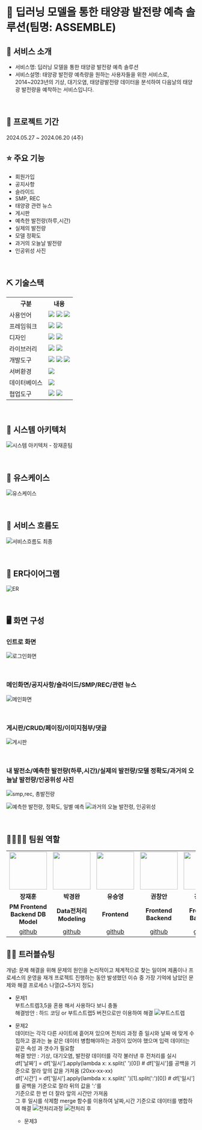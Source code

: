 # 📎 딥러닝 모델을 통한 태양광 발전량 예측 솔루션(팀명: ASSEMBLE)



## 👀 서비스 소개
* 서비스명:  딥러닝 모델을 통한 태양광 발전량 예측 솔루션
* 서비스설명: 태양광 발전량 예측량을 원하는 사용자들을 위한 서비스로, 2014~2023년의 기상, 대기오염, 태양광발전량 데이터을 분석하여 다음날의 태양광 발전량을 예착하는 서비스입니다.
<br>

## 📅 프로젝트 기간
2024.05.27 ~ 2024.06.20 (4주)
<br>

## ⭐ 주요 기능
* 회원가입
* 공지사항
* 슬라이드
* SMP, REC
* 태양광 관련 뉴스
* 게시판
* 예측한 발전량(하루,시간)
* 실제의 발전량
* 모델 정확도
* 과거의 오늘날 발전량
* 인공위성 사진
<br>

## ⛏ 기술스택
<table>
    <tr>
        <th>구분</th>
        <th>내용</th>
    </tr>
    <tr>
        <td>사용언어</td>
        <td>
            <img src="https://img.shields.io/badge/Java-007396?style=for-the-badge&logo=java&logoColor=white"/>
            <img src="https://img.shields.io/badge/HTML5-E34F26?style=for-the-badge&logo=HTML5&logoColor=white"/>
            <img src="https://img.shields.io/badge/JavaScript-F7DF1E?style=for-the-badge&logo=JavaScript&logoColor=white"/>
        </td>
    </tr>
     <tr>
        <td>프레임워크</td>
        <td>
            <img src="https://img.shields.io/badge/Spring-6DB33F?style=for-the-badge&logo=Spring&logoColor=white"/>
            <img src="https://img.shields.io/badge/Spring Boot-6DB33F?style=for-the-badge&logo=SpringBoot&logoColor=white"/>
        </td>
    </tr>
    <tr>
        <td>디자인</td>
        <td><img src="https://img.shields.io/badge/Figma-F24E1E?style=for-the-badge&logo=Figma&logoColor=white"/>
        <img src="https://img.shields.io/badge/css-1572B6?style=for-the-badge&logo=css3&logoColor=white"></td>
    </tr>
    <tr>
        <td>라이브러리</td>
        <td>
            <img src="https://img.shields.io/badge/openai-412991?style=for-the-badge&logo=css3&logoColor=black">
            <img src="https://img.shields.io/badge/chartdotjs-FF6384?style=for-the-badge&logo=css3&logoColor=black">
        </td>
    </tr>
    <tr>
        <td>개발도구</td>
        <td>
            <img src="https://img.shields.io/badge/Eclipse-2C2255?style=for-the-badge&logo=Eclipse&logoColor=white"/>
            <img src="https://img.shields.io/badge/VSCode-007ACC?style=for-the-badge&logo=VisualStudioCode&logoColor=white"/>
            <img src="https://img.shields.io/badge/Jupyter-F37626?style=for-the-badge&logo=Jupyter&logoColor=white"/>
        </td>
    </tr>
    <tr>
        <td>서버환경</td>
        <td>
            <img src="https://img.shields.io/badge/Apache Tomcat-D22128?style=for-the-badge&logo=Apache Tomcat&logoColor=white"/>
        </td>
    </tr>
    <tr>
        <td>데이터베이스</td>
        <td>
            <img src="https://img.shields.io/badge/MySQL-4479A1?style=for-the-badge&logo=MySQL&logoColor=white"/>
        </td>
    </tr>
    <tr>
        <td>협업도구</td>
        <td>
            <img src="https://img.shields.io/badge/Git-F05032?style=for-the-badge&logo=Git&logoColor=white"/>
            <img src="https://img.shields.io/badge/GitHub-181717?style=for-the-badge&logo=GitHub&logoColor=white"/>
        </td>
    </tr>
</table>


<br>

## 📌 시스템 아키텍처
![시스템 아키텍처 - 장재훈팀](https://github.com/2023-SMHRD-KDT-AI-16/ASSEMBLE/assets/157601308/9a81c242-9346-4d3e-8b04-a7e701940fad)

<br>

## 📌 유스케이스

![유스케이스](https://github.com/2023-SMHRD-KDT-AI-16/ASSEMBLE/assets/157601308/fe715e54-bbac-4525-9b88-2be13379f7d1)

<br>

## 📌 서비스 흐름도
![서비스흐름도 최종](https://github.com/2023-SMHRD-KDT-AI-16/ASSEMBLE/assets/157601308/b0457d8f-25ff-473c-80e1-eef9e8c9f1c1)

<br>

## 📌 ER다이어그램
![ER](https://github.com/2023-SMHRD-KDT-AI-16/ASSEMBLE/assets/157601308/92701918-a612-40cc-9171-40a0c7e9bcd6)

<br>

## 🖥 화면 구성

### 인트로 화면
![로그인화면](https://github.com/2023-SMHRD-KDT-AI-16/ASSEMBLE/assets/157601308/52b85b53-5462-4a73-a23d-115fd7477d32)

<br>

### 메인화면/공지사항/슬라이드/SMP/REC/관련 뉴스
![메인화면](https://github.com/2023-SMHRD-KDT-AI-16/ASSEMBLE/assets/157601308/d8c73d99-47e1-441d-8106-9a6851ac271f)

<br>

### 게시판/CRUD/페이징/이미지첨부/댓글
![게시판](https://github.com/2023-SMHRD-KDT-AI-16/ASSEMBLE/assets/157601308/ea49fe26-dcfb-4364-b5cc-a9f0173fddea)

<br>

### 내 발전소/예측한 발전량(하루,시간)/실제의 발전량/모델 정확도/과거의 오늘날 발전량/인공위성 사진
![smp,rec, 총발전량](https://github.com/2023-SMHRD-KDT-AI-16/ASSEMBLE/assets/157601308/5ec5bdf2-5752-4f69-a475-d7b364c3866f)

![예측한 발전량, 정확도, 일별 예측](https://github.com/2023-SMHRD-KDT-AI-16/ASSEMBLE/assets/157601308/c014aa99-f963-4c32-9430-8316786bcb5f)
![과거의 오늘 발전령, 인공위성](https://github.com/2023-SMHRD-KDT-AI-16/ASSEMBLE/assets/157601308/25b97fee-11f1-4557-b098-0db99aaa4a54)


<br>

## 👨‍👩‍👦‍👦 팀원 역할
<table>
  <tr>
    <td align="center"><img src="https://item.kakaocdn.net/do/fd49574de6581aa2a91d82ff6adb6c0115b3f4e3c2033bfd702a321ec6eda72c" width="100" height="100"/></td>
    <td align="center"><img src="https://mb.ntdtv.kr/assets/uploads/2019/01/Screen-Shot-2019-01-08-at-4.31.55-PM-e1546932545978.pn" width="100" height="100"/></td>
    <td align="center"><img src="https://mblogthumb-phinf.pstatic.net/20160127_177/krazymouse_1453865104404DjQIi_PNG/%C4%AB%C4%AB%BF%C0%C7%C1%B7%BB%C1%EE_%B6%F3%C0%CC%BE%F0.png?type=w2" width="100" height="100"/></td>
    <td align="center"><img src="https://i.pinimg.com/236x/ed/bb/53/edbb53d4f6dd710431c1140551404af9.jpg" width="100" height="100"/></td>
    <td align="center"><img src="https://pbs.twimg.com/media/B-n6uPYUUAAZSUx.png" width="100" height="100"/></td>
  </tr>
  <tr>
    <td align="center"><strong>장재훈</strong></td>
    <td align="center"><strong>박경완</strong></td>
    <td align="center"><strong>유승영</strong></td>
    <td align="center"><strong>권창안</strong></td>
    <td align="center"><strong>강성훈</strong></td>
  </tr>
  <tr>
    <td align="center"><b>PM Frontend Backend DB Model</b></td>
    <td align="center"><b>Data전처리 Modeling</b></td>
    <td align="center"><b>Frontend</b></td>
    <td align="center"><b>Frontend Backend</b></td>
    <td align="center"><b>Frontend Backend</b></td>
  </tr>
  <tr>
    <td align="center"><a href="https://github.com/자신의username작성해주세요" target='_blank'>github</a></td>
    <td align="center"><a href="https://github.com/자신의username작성해주세요" target='_blank'>github</a></td>
    <td align="center"><a href="https://github.com/자신의username작성해주세요" target='_blank'>github</a></td>
    <td align="center"><a href="https://github.com/자신의username작성해주세요" target='_blank'>github</a></td>
    <td align="center"><a href="https://github.com/자신의username작성해주세요" target='_blank'>github</a></td>
  </tr>
</table>

## 🤾‍♂️ 트러블슈팅
개념: 문제 해결을 위해 문제의 원인을 논리적이고 체계적으로 찾는 일이며 제품이나 프로세스의 운영을 재개
프로젝트 진행하는 동안 발생했던 이슈 중 가장 기억에 남았던 문제와 해결 프로세스 나열(2~5가지 정도)
  
* 문제1<br>
부트스트렙3,5을 혼용 해서 사용하다 보니 충돌<br>
해결방안 : 하드 코딩 or 부트스트랩5 버전으로만 이용하여 해결
 ![부트스트렙](https://github.com/2023-SMHRD-KDT-AI-16/ASSEMBLE/assets/157601308/55077181-636c-40e8-9a96-276dce0a6a85)

* 문제2<br>
  데이터는 각각 다른 사이트에 흩어져 있으며 전처리 과정 중 일시와 날짜 에 맞게 수집하고 결과는 늘 같은 데이터 병합해야하는
  과정이 있어야 했으며 입력 데이터는 같은 속성 과 갯수가 필요함 <br>
  해결 방안 : 기상, 대기오염, 발전량 데이터를 각각 불러낸 후 전처리를 실시 <br>
  df['날짜'] = df['일시'].apply(lambda x: x.split(' ')[0]) # df['일시']를 공백을 기준으로 잘라 앞의 값을 가져옴 (20xx-xx-xx)<br>
  df['시간'] = df['일시'].apply(lambda x: x.split(' ')[1].split(':')[0]) # df['일시']를 공백을 기준으로 잘라 뒤의 값을 ':'를  
  기준으로 한 번 더 잘라 앞의 시간만 가져옴<br> 그 후 일시를 삭제함 merge 함수를 이용하여 날짜,시간 기준으로 데이터를 병합하여 해결
  ![전처리과정](https://github.com/2023-SMHRD-KDT-AI-16/ASSEMBLE/assets/157601308/21fc53cf-5357-4b4f-95b2-ed4091d2e7cc)
  ![전처리 후](https://github.com/2023-SMHRD-KDT-AI-16/ASSEMBLE/assets/157601308/d2a55488-eda6-4257-a418-6a8b9eea0d03)

  * 문제3<br>


  





